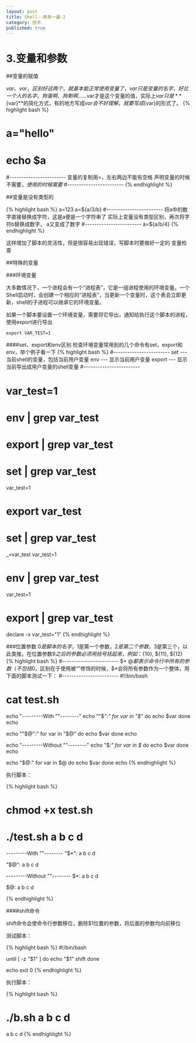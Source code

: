 ```yaml
---
layout: post
title: Shell--再来一遍-2
category: 技术 
published: true
---
```


# 3.变量和参数


##变量的赋值

$var、var，区别好这两个，就基本能正常使用变量了，var只是变量的名字，好比一个人的名字，狗蛋啊、狗剩啊……$var才是这个变量的值，实际上$var只是**${var}**的简化方式，有的地方写成$var会不好理解，就要写成${var}的形式了。
{% highlight bash %}
# a="hello"
# echo $a
#------------------------
变量的复制用=，左右两边不能有空格
声明变量的时候不需要$，使用的时候需要$
#------------------------
{% endhighlight %}


##变量是没有类型的

{% highlight bash %}
a=123
a=${a/3/b}
#------------------------
将a中的数字直接替换成字符，这是a便是一个字符串了
实际上变量没有类型区别，再次将字符b替换成数字，
a又变成了数字
#------------------------
a=${a/b/4}
{% endhighlight %}

这样增加了脚本的灵活性，但是很容易出现错误，写脚本时要做好一定的
变量检查


##特殊的变量

###环境变量

大多数情况下，一个进程会有一个“进程表”，它是一组进程使用的环境变量。一个Shell启动时，会创建一个相应的“进程表”，当更新一个变量时，这个表会立即更新，shell的子进程可以继承它的环境变量。

如果一个脚本要设置一个环境变量，需要将它导出，通知给执行这个脚本的进程，使用export进行导出
```
export VAR_TEST=1
```
####set、export和env区别
检查环境变量常用到的几个命令有set，export和env，举个例子看一下
{% highlight bash %}
#------------------------
set --- 当前shell的变量，包括当前用户变量
env --- 显示当前用户变量
export --- 显示当前导出成用户变量的shell变量
#------------------------

# var_test=1
# env | grep var_test
# export | grep var_test
# set | grep var_test
var_test=1
# export var_test
# set | grep var_test
_=var_test
var_test=1
# env | grep var_test
var_test=1
# export | grep var_test
declare -x var_test="1"
{% endhighlight %}

###位置参数
$0是脚本的名字，$1是第一个参数，$2是第二个参数，$3是第三个，以此类推。在位置参数$9之后的参数必须用括号括起来，例如：${10}, ${11}, ${12}
{% highlight bash %}
#------------------------
$* $@都表示命令行中所有的参数（不包括$0，区别在于使用被“”修饰的时候，$*会将所有参数作为一个整体，用下面的脚本测试一下：
#------------------------
#!/bin/bash

# cat test.sh
echo "---------With \"\"--------"
echo "\"\$*\":"
for var in "$*"
do
    echo $var
done
echo 

echo "\"\$@\":"
for var in "$@"
do
    echo $var
done
echo 


echo "---------Without \"\"--------"
echo "\$*:"
for var in $*
do
    echo $var
done
echo 

echo "\$@:"
for var in $@
do
    echo $var
done
echo 
{% endhighlight %}

执行脚本：

{% highlight bash %}
# chmod +x test.sh
# ./test.sh a b c d
---------With ""--------
"$*":
a b c d

"$@":
a
b
c
d

---------Without ""--------
$*:
a
b
c
d

$@:
a
b
c
d

{% endhighlight %}

####shift命令

shift命令会使命令行参数移位，删除$1位置的参数，将后面的参数均向前移位

测试脚本：

{% highlight bash %}
#!/bin/bash

until [ -z "$1" ]
do
    echo "$1"
    shift
done

echo 
exit 0
{% endhighlight %}

执行脚本：

{% highlight bash %}
# ./b.sh a b c d
a
b
c
d
{% endhighlight %}
